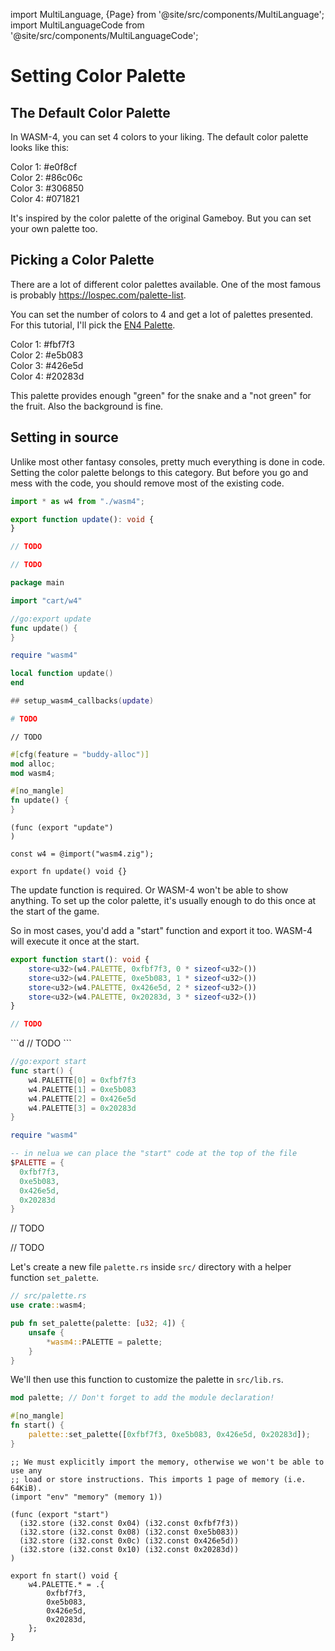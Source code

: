 
import MultiLanguage, {Page} from '@site/src/components/MultiLanguage';
import MultiLanguageCode from '@site/src/components/MultiLanguageCode';

# Setting Color Palette

## The Default Color Palette

In WASM-4, you can set 4 colors to your liking. The default color palette looks like this:

<div className="row row--no-gutters">
    <div className="col col--2" style={{padding: "1.5rem", background: "#e0f8cf", color: "#000"}}>Color 1: #e0f8cf</div>
    <div className="col col--2" style={{padding: "1.5rem", background: "#86c06c", color: "#000"}}>Color 2: #86c06c</div>
    <div className="col col--2" style={{padding: "1.5rem", background: "#306850", color: "#fff"}}>Color 3: #306850</div>
    <div className="col col--2" style={{padding: "1.5rem", background: "#071821", color: "#fff"}}>Color 4: #071821</div>
</div>

It's inspired by the color palette of the original Gameboy. But you can set your own palette too.

## Picking a Color Palette

There are a lot of different color palettes available. One of the most famous is probably https://lospec.com/palette-list.

You can set the number of colors to 4 and get a lot of palettes presented. For this tutorial, I'll pick the [EN4 Palette](https://lospec.com/palette-list/en4).

<div className="row row--no-gutters">
    <div className="col col--2" style={{padding: "1.5rem", background: "#fbf7f3", color: "#000"}}>Color 1: #fbf7f3</div>
    <div className="col col--2" style={{padding: "1.5rem", background: "#e5b083", color: "#000"}}>Color 2: #e5b083</div>
    <div className="col col--2" style={{padding: "1.5rem", background: "#426e5d", color: "#fff"}}>Color 3: #426e5d</div>
    <div className="col col--2" style={{padding: "1.5rem", background: "#20283d", color: "#fff"}}>Color 4: #20283d</div>
</div>

This palette provides enough "green" for the snake and a "not green" for the fruit. Also the background is fine.

## Setting in source

Unlike most other fantasy consoles, pretty much everything is done in code. Setting the color palette belongs to this category. But before you go and mess with the code, you should remove most of the existing code.

<MultiLanguageCode>

```typescript
import * as w4 from "./wasm4";

export function update(): void {
}
```

```c
// TODO
```

```d
// TODO
```

```go
package main

import "cart/w4"

//go:export update
func update() {
}
```

```lua
require "wasm4"

local function update()
end

## setup_wasm4_callbacks(update)
```

```nim
# TODO
```

```odin
// TODO
```

```rust
#[cfg(feature = "buddy-alloc")]
mod alloc;
mod wasm4;

#[no_mangle]
fn update() {
}
```

```wasm
(func (export "update")
)
```

```zig
const w4 = @import("wasm4.zig");

export fn update() void {}
```

</MultiLanguageCode>

The update function is required. Or WASM-4 won't be able to show anything. To set up the color palette, it's usually enough to do this once at the start of the game.

So in most cases, you'd add a "start" function and export it too. WASM-4 will execute it once at the start.

<MultiLanguage>

<Page value="assemblyscript">

```typescript
export function start(): void {
    store<u32>(w4.PALETTE, 0xfbf7f3, 0 * sizeof<u32>())
    store<u32>(w4.PALETTE, 0xe5b083, 1 * sizeof<u32>())
    store<u32>(w4.PALETTE, 0x426e5d, 2 * sizeof<u32>())
    store<u32>(w4.PALETTE, 0x20283d, 3 * sizeof<u32>())
}
```
</Page>

<Page value="c">

```c
// TODO
```
</Page>

<Page value="d">
```d
// TODO
```
</Page>

<Page value="go">

```go
//go:export start
func start() {
	w4.PALETTE[0] = 0xfbf7f3
	w4.PALETTE[1] = 0xe5b083
	w4.PALETTE[2] = 0x426e5d
	w4.PALETTE[3] = 0x20283d
}
```
</Page>

<Page value="nelua">

```lua
require "wasm4"

-- in nelua we can place the "start" code at the top of the file
$PALETTE = {
  0xfbf7f3,
  0xe5b083,
  0x426e5d,
  0x20283d
}
```

</Page>

<Page value="nim">

// TODO

</Page>

<Page value="odin">

// TODO

</Page>

<Page value="rust">

Let's create a new file `palette.rs` inside `src/` directory with a helper
function `set_palette`. 


```rust
// src/palette.rs
use crate::wasm4;

pub fn set_palette(palette: [u32; 4]) {
    unsafe {
        *wasm4::PALETTE = palette;
    }
}
```

We'll then use this function to customize the palette in `src/lib.rs`.

```rust
mod palette; // Don't forget to add the module declaration!

#[no_mangle]
fn start() {
    palette::set_palette([0xfbf7f3, 0xe5b083, 0x426e5d, 0x20283d]);
}
```

</Page>

<Page value="wat">

```wasm
;; We must explicitly import the memory, otherwise we won't be able to use any
;; load or store instructions. This imports 1 page of memory (i.e. 64KiB).
(import "env" "memory" (memory 1))

(func (export "start")
  (i32.store (i32.const 0x04) (i32.const 0xfbf7f3))
  (i32.store (i32.const 0x08) (i32.const 0xe5b083))
  (i32.store (i32.const 0x0c) (i32.const 0x426e5d))
  (i32.store (i32.const 0x10) (i32.const 0x20283d))
)
```

</Page>

<Page value="zig">

```zig
export fn start() void {
    w4.PALETTE.* = .{
        0xfbf7f3,
        0xe5b083,
        0x426e5d,
        0x20283d,
    };
}
```
</Page>

</MultiLanguage>

